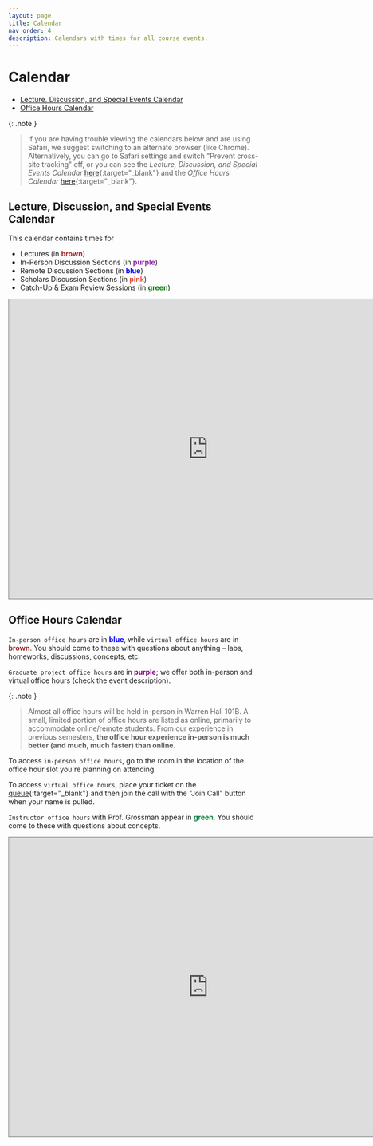 ```yaml
---
layout: page
title: Calendar
nav_order: 4
description: Calendars with times for all course events.
---
```


# Calendar

* [Lecture, Discussion, and Special Events Calendar](#ldlc)
* [Office Hours Calendar](#ohc)

{: .note }
> If you are having trouble viewing the calendars below and are using Safari, we suggest switching to an alternate browser (like Chrome). Alternatively, you can go to Safari settings and switch "Prevent cross-site tracking" off, or you can see the *Lecture, Discussion, and Special Events Calendar* [here](https://calendar.google.com/calendar/embed?height=600&wkst=1&bgcolor=%23ffffff&ctz=America/Los_Angeles&showTitle=0&mode=WEEK&src=c_fo7b35sk65gnagmvjhs0kccts8@group.calendar.google.com&src=c_u4atmeatlp76veu27vo0arnm6c@group.calendar.google.com&src=c_0126f8dc8dc6b4a4ad7cd0f2f81a0b6f457ca5cc7c7e7e1de57b9d7bdadc1b4c@group.calendar.google.com&src=c_0876a99b5cccab9c188e791fd28672d821a678e0d44ba1265423d3c834a70de3@group.calendar.google.com&src=c_c4344b048f632a9b1bcd76b3a1074306e8816a63dd2cfb77ec32bfefa796a50d@group.calendar.google.com&color=%23795548&color=%239C27B0&color=%233F51B5&color=%23388E3C&color=%23E67C73&csspa=1){:target="_blank"} and the *Office Hours Calendar* [here](https://calendar.google.com/calendar/embed?height=600&wkst=1&bgcolor=%23ffffff&ctz=America%2FLos_Angeles&showTitle=0&mode=WEEK&src=Y190OGE0MzY1cGhmY20wMGUyOW1oMXVha3Fuc0Bncm91cC5jYWxlbmRhci5nb29nbGUuY29t&src=Y19wZjBhcmZlYnBndGtiNTJlb25jbzNxMmVwMEBncm91cC5jYWxlbmRhci5nb29nbGUuY29t&src=Y19hZWNnMGE0djVlYmdjbDh0amo3cTcyNm9wNEBncm91cC5jYWxlbmRhci5nb29nbGUuY29t&src=Y19pZmlxOTA3MGI5OGprMDJoYnI4cDM3djNlc0Bncm91cC5jYWxlbmRhci5nb29nbGUuY29t&color=%237CB342&color=%23795548&color=%233F51B5&color=%23D50000){:target="_blank"}.

<a name='ldlc'></a>

## Lecture, Discussion, and Special Events Calendar

This calendar contains times for

- Lectures (in <span style="color:brown">**brown**</span>)
- In-Person Discussion Sections (in <span style="color:#8E24AA">**purple**</span>)
- Remote Discussion Sections (in <span style="color:blue">**blue**</span>)
- Scholars Discussion Sections (in <span style="color:#DD4D40">**pink**</span>)
- Catch-Up & Exam Review Sessions (in <span style="color:green">**green**</span>)

<!-- **Note: All events on this calendar are virtual.** -->

<!-- To access these events, use the Zoom links posted in <b><a href="">@6 on Piazza</a></b>. -->

<iframe data-a11y-errors="true" title="Google Calendar of Data 100 Course Events" src="https://calendar.google.com/calendar/embed?height=600&wkst=1&bgcolor=%23ffffff&ctz=America/Los_Angeles&showTitle=0&mode=WEEK&src=c_fo7b35sk65gnagmvjhs0kccts8@group.calendar.google.com&src=c_u4atmeatlp76veu27vo0arnm6c@group.calendar.google.com&src=c_0126f8dc8dc6b4a4ad7cd0f2f81a0b6f457ca5cc7c7e7e1de57b9d7bdadc1b4c@group.calendar.google.com&src=c_0876a99b5cccab9c188e791fd28672d821a678e0d44ba1265423d3c834a70de3@group.calendar.google.com&src=c_c4344b048f632a9b1bcd76b3a1074306e8816a63dd2cfb77ec32bfefa796a50d@group.calendar.google.com&color=%23795548&color=%239C27B0&color=%233F51B5&color=%23388E3C&color=%23E67C73&csspa=1" style="border:solid 1px #777" width="800" height="600" frameborder="0" scrolling="no"></iframe>

<br>

<a name='ohc'></a>

## Office Hours Calendar

`In-person office hours` are in <span style="color:blue">**blue**</span>, while `virtual office hours` are in <span style="color:brown">**brown**</span>. You should come to these with questions about anything – labs, homeworks, discussions, concepts, etc. 

`Graduate project office hours` are in <span style="color:purple">**purple**</span>; we offer both in-person and virtual office hours (check the event description).

{: .note }
> Almost all office hours will be held in-person in Warren Hall 101B. A small, limited portion of office hours are listed as online, primarily to accommodate online/remote students. From our experience in previous semesters, **the office hour experience in-person is much better (and much, much faster) than online**.

To access `in-person office hours`, go to the room in the location of the office hour slot you're planning on attending.

To access `virtual office hours`, place your ticket on the [queue](http://oh.ds100.org/){:target="_blank"} and then join the call with the "Join Call" button when your name is pulled.

`Instructor office hours` with Prof. Grossman appear in <span style="color:#0B8043">**green**</span>. You should come to these with questions about concepts.

<iframe data-a11y-errors="true" title= "Google Calendar of Data 100 Office Hours" src="https://calendar.google.com/calendar/embed?height=600&wkst=1&bgcolor=%23ffffff&ctz=America%2FLos_Angeles&showTitle=0&mode=WEEK&src=Y190OGE0MzY1cGhmY20wMGUyOW1oMXVha3Fuc0Bncm91cC5jYWxlbmRhci5nb29nbGUuY29t&src=Y19wZjBhcmZlYnBndGtiNTJlb25jbzNxMmVwMEBncm91cC5jYWxlbmRhci5nb29nbGUuY29t&src=Y19hZWNnMGE0djVlYmdjbDh0amo3cTcyNm9wNEBncm91cC5jYWxlbmRhci5nb29nbGUuY29t&src=Y19pZmlxOTA3MGI5OGprMDJoYnI4cDM3djNlc0Bncm91cC5jYWxlbmRhci5nb29nbGUuY29t&src=c_469240f03417bcbdddb731b455bbff98dba55de11c5afb03fff0657e39522b54%40group.calendar.google.com&color=%237CB342&color=%23795548&color=%233F51B5&color=%230B8043&color=%235229A3" style="border:solid 1px #777" width="800" height="600" frameborder="0" scrolling="no"></iframe>
